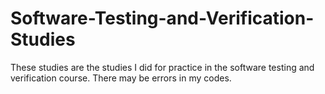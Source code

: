 # Software-Testing-and-Verification-Studies
These studies are the studies I did for practice in the software testing and verification course. There may be errors in my codes.
